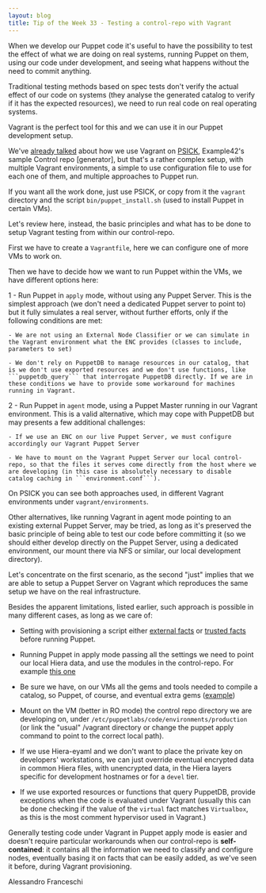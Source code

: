 ```yaml
---
layout: blog
title: Tip of the Week 33 - Testing a control-repo with Vagrant
---
```


When we develop our Puppet code it's useful to have the possibility to test the effect of what we are doing on real systems, running Puppet on them, using our code under development, and seeing what happens without the need to commit anything.

Traditional testing methods based on spec tests don't verify the actual effect of our code on systems (they analyse the generated catalog to verify if it has the expected resources), we need to run real code on real operating systems.

Vagrant is the perfect tool for this and we can use it in our Puppet development setup.

We've [already talked](#http://www.example42.com/2017/05/08/a-psick-vagrant-experience/) about how we use Vagrant on [PSICK](https://github.com/example42/psick/), Example42's sample Control repo [generator], but that's a rather complex setup, with multiple Vagrant environments, a simple to use configuration file to use for each one of them, and multiple approaches to Puppet run.

If you want all the work done, just use PSICK, or copy from it the ```vagrant``` directory and the script ```bin/puppet_install.sh``` (used to install Puppet in certain VMs).

Let's review here, instead, the basic principles and what has to be done to setup Vagrant testing from within our control-repo.

First we have to create a ```Vagrantfile```, here we can configure one of more VMs to work on.

Then we have to decide how we want to run Puppet within the VMs, we have different options here:

  1 - Run Puppet in ```apply``` mode, without using any Puppet Server. This is the simplest approach (we don't need a dedicated Puppet server to point to) but it fully simulates a real server, without further efforts, only if the following conditions are met:

    - We are not using an External Node Classifier or we can simulate in the Vagrant environment what the ENC provides (classes to include, parameters to set)

    - We don't rely on PuppetDB to manage resources in our catalog, that is we don't use exported resources and we don't use functions, like ```puppetdb_query``` that interrogate PuppetDB directly. If we are in these conditions we have to provide some workaround for machines running in Vagrant.

  2 - Run Puppet in ```agent``` mode, using a Puppet Master running in our Vagrant environment. This is a valid alternative, which may cope with PuppetDB but may presents a few additional challenges:

    - If we use an ENC on our live Puppet Server, we must configure accordingly our Vagrant Puppet Server

    - We have to mount on the Vagrant Puppet Server our local control-repo, so that the files it serves come directly from the host where we are developing (in this case is absolutely necessary to disable catalog caching in ```environment.conf```).

On PSICK you can see both approaches used, in different Vagrant environments under ```vagrant/environments```.

Other alternatives, like running Vagrant in agent mode pointing to an existing external Puppet Server, may be tried, as long as it's preserved the basic principle of being able to test our code before committing it (so we should either develop directly on the Puppet Server, using a dedicated environment, our mount there via NFS or similar, our local development directory).

Let's concentrate on the first scenario, as the second "just" implies that we are able to setup a Puppet Server on Vagrant which reproduces the same setup we have on the real infrastructure.

Besides the apparent limitations, listed earlier, such approach is possible in many different cases, as long as we care of:

  - Setting with provisioning a script either [external facts](https://github.com/example42/psick/blob/production/vagrant/bin/vagrant-setfacts.sh) or [trusted facts](https://github.com/example42/psick/blob/production/vagrant/bin/vagrant-settrustedfacts.sh)  before running Puppet.

  - Running Puppet in apply mode passing all the settings we need to point our local Hiera data, and use the modules in the control-repo. For example [this one](https://github.com/example42/psick/blob/production/vagrant/bin/papply.sh)

  - Be sure we have, on our VMs all the gems and tools needed to compile a catalog, so Puppet, of course, and eventual extra gems ([example](https://github.com/example42/psick/blob/production/vagrant/bin/vagrant-setup_papply.sh))

  - Mount on the VM (better in RO mode) the control repo directory we are developing on, under ```/etc/puppetlabs/code/environments/production``` (or link the "usual" /vagrant directory or change the puppet apply command to point to the correct local path).

  - If we use Hiera-eyaml and we don't want to place the private key on developers' workstations, we can just override eventual encrypted data in common Hiera files, with unencrypted data, in the Hiera layers specific for development hostnames or for a ```devel``` tier.

  - If we use exported resources or functions that query PuppetDB, provide exceptions when the code is evaluated under Vagrant (usually this can be done checking if the value of the ```virtual``` fact matches ```Virtualbox```, as this is the most comment hypervisor used in Vagrant.)

Generally testing code under Vagrant in Puppet apply mode is easier and doesn't require particular workarounds when our control-repo is **self-contained**: it contains all the information we need to classify and configure nodes, eventually basing it on facts that can be easily added, as we've seen it before, during Vagrant provisioning.


Alessandro Franceschi
